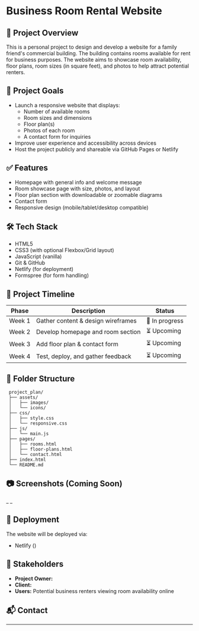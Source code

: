 # Business Room Rental Website

## 📌 Project Overview

This is a personal project to design and develop a website for a family friend's commercial building. The building contains rooms available for rent for business purposes. The website aims to showcase room availability, floor plans, room sizes (in square feet), and photos to help attract potential renters.

## 🎯 Project Goals

- Launch a responsive website that displays:
  - Number of available rooms
  - Room sizes and dimensions
  - Floor plan(s)
  - Photos of each room
  - A contact form for inquiries
- Improve user experience and accessibility across devices
- Host the project publicly and shareable via GitHub Pages or Netlify

## ✅ Features

- Homepage with general info and welcome message
- Room showcase page with size, photos, and layout
- Floor plan section with downloadable or zoomable diagrams
- Contact form 
- Responsive design (mobile/tablet/desktop compatible)

## 🛠️ Tech Stack

- HTML5
- CSS3 (with optional Flexbox/Grid layout)
- JavaScript (vanilla)
- Git & GitHub
- Netlify (for deployment)
- Formspree (for form handling)

## 📅 Project Timeline

| Phase | Description | Status |
|-------|-------------|--------|
| Week 1 | Gather content & design wireframes | 🔄 In progress |
| Week 2 | Develop homepage and room section | ⏳ Upcoming |
| Week 3 | Add floor plan & contact form | ⏳ Upcoming |
| Week 4 | Test, deploy, and gather feedback | ⏳ Upcoming |

## 📁 Folder Structure
     project_plan/
     ├── assets/
     │   ├── images/
     │   └── icons/
     ├── css/
     │   ├── style.css
     │   └── responsive.css
     ├── js/
     │   └── main.js
     ├── pages/
     │   ├── rooms.html
     │   ├── floor-plans.html
     │   └── contact.html
     ├── index.html
     └── README.md

## 📷 Screenshots (Coming Soon)

_    _

## 🚀 Deployment

The website will be deployed via:

- Netlify ()

## 🤝 Stakeholders

- **Project Owner:** 
- **Client:** 
- **Users:** Potential business renters viewing room availability online

## 📬 Contact



---
